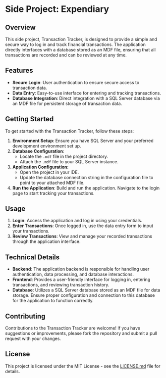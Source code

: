 # Side Project: Expendiary

## Overview

This side project, Transaction Tracker, is designed to provide a simple and secure way to log in and track financial transactions. The application directly interfaces with a database stored as an MDF file, ensuring that all transactions are recorded and can be reviewed at any time.

## Features

- **Secure Login**: User authentication to ensure secure access to transaction data.
- **Data Entry**: Easy-to-use interface for entering and tracking transactions.
- **Database Integration**: Direct integration with a SQL Server database via an MDF file for persistent storage of transaction data.

## Getting Started

To get started with the Transaction Tracker, follow these steps:

1. **Environment Setup**: Ensure you have SQL Server and your preferred development environment set up.
2. **Database Configuration**:
   - Locate the `.mdf` file in the project directory.
   - Attach the `.mdf` file to your SQL Server instance.
3. **Application Configuration**:
   - Open the project in your IDE.
   - Update the database connection string in the configuration file to point to your attached MDF file.
4. **Run the Application**: Build and run the application. Navigate to the login page to start tracking your transactions.

## Usage

1. **Login**: Access the application and log in using your credentials.
2. **Enter Transactions**: Once logged in, use the data entry form to input your transactions.
3. **Review Transactions**: View and manage your recorded transactions through the application interface.

## Technical Details

- **Backend**: The application backend is responsible for handling user authentication, data processing, and database interactions.
- **Frontend**: Provides a user-friendly interface for logging in, entering transactions, and reviewing transaction history.
- **Database**: Utilizes a SQL Server database stored as an MDF file for data storage. Ensure proper configuration and connection to this database for the application to function correctly.

## Contributing

Contributions to the Transaction Tracker are welcome! If you have suggestions or improvements, please fork the repository and submit a pull request with your changes.

## License

This project is licensed under the MIT License - see the [LICENSE.md](LICENSE.md) file for details.

